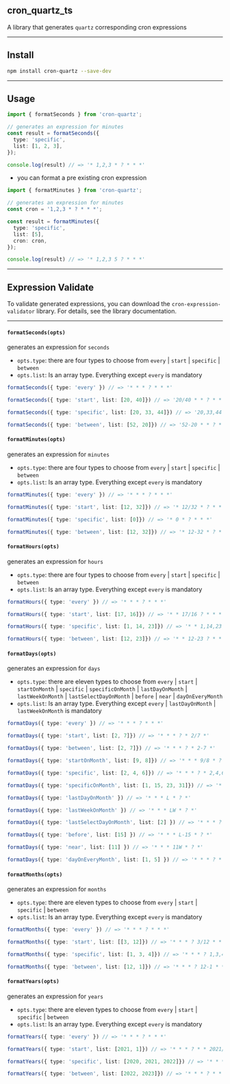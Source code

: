 ## cron_quartz_ts

A library that generates `quartz` corresponding cron expressions
___

## Install

``` bash
npm install cron-quartz --save-dev
```
___
## Usage

``` typescript
import { formatSeconds } from 'cron-quartz';

// generates an expression for minutes
const result = formatSeconds({
  type: 'specific',
  list: [1, 2, 3],
});

console.log(result) // => '* 1,2,3 * ? * * *'
```
- you can format a pre existing cron expression

``` typescript
import { formatMinutes } from 'cron-quartz';

// generates an expression for minutes
const cron = '1,2,3 * ? * * *';

const result = formatMinutes({
  type: 'specific',
  list: [5],
  cron: cron,
});

console.log(result) // => '* 1,2,3 5 ? * * *'
```
___
## Expression Validate

To validate generated expressions, you can download the `cron-expression-validator` library. For details, see the library documentation.

___

#### `formatSeconds(opts)`

generates an expression for `seconds`

* `opts.type`: there are four types to choose from `every` | `start` | `specific` | `between`
* `opts.list`: Is an array type. Everything except `every` is mandatory

``` typescript
formatSeconds({ type: 'every' }) // => '* * * ? * * *'

formatSeconds({ type: 'start', list: [20, 40]}) // => '20/40 * * ? * * *'

formatSeconds({ type: 'specific', list: [20, 33, 44]}) // => '20,33,44 * * ? * * *'

formatSeconds({ type: 'between', list: [52, 20]}) // => '52-20 * * ? * * *'
```

#### `formatMinutes(opts)`

generates an expression for `minutes`

* `opts.type`: there are four types to choose from `every` | `start` | `specific` | `between`
* `opts.list`: Is an array type. Everything except `every` is mandatory

``` typescript
formatMinutes({ type: 'every' }) // => '* * * ? * * *'

formatMinutes({ type: 'start', list: [12, 32]}) // => '* 12/32 * ? * * *'

formatMinutes({ type: 'specific', list: [0]}) // => '* 0 * ? * * *'

formatMinutes({ type: 'between', list: [12, 32]}) // => '* 12-32 * ? * * *'
```

#### `formatHours(opts)`

generates an expression for `hours`

* `opts.type`: there are four types to choose from `every` | `start` | `specific` | `between`
* `opts.list`: Is an array type. Everything except `every` is mandatory

``` typescript
formatHours({ type: 'every' }) // => '* * * ? * * *'

formatHours({ type: 'start', list: [17, 16]}) // => '* * 17/16 ? * * *'

formatHours({ type: 'specific', list: [1, 14, 23]}) // => '* * 1,14,23 ? * * *'

formatHours({ type: 'between', list: [12, 23]}) // => '* * 12-23 ? * * *'
```

#### `formatDays(opts)`

generates an expression for `days`

* `opts.type`: there are eleven types to choose from `every` | `start` | `startOnMonth` | `specific` | `specificOnMonth` | `lastDayOnMonth` | `lastWeekOnMonth` | `lastSelectDayOnMonth` | `before` | `near` | `dayOnEveryMonth`
* `opts.list`: Is an array type. Everything except `every` | `lastDayOnMonth` | `lastWeekOnMonth` is mandatory

``` typescript
formatDays({ type: 'every' }) // => '* * * ? * * *'

formatDays({ type: 'start', list: [2, 7]}) // => '* * * ? * 2/7 *'

formatDays({ type: 'between', list: [2, 7]}) // => '* * * ? * 2-7 *'

formatDays({ type: 'startOnMonth', list: [9, 8]}) // => '* * * 9/8 * ? *'

formatDays({ type: 'specific', list: [2, 4, 6]}) // => '* * * ? * 2,4,6 *'

formatDays({ type: 'specificOnMonth', list: [1, 15, 23, 31]}) // => '* * * 1,15,23,31 * ? *'

formatDays({ type: 'lastDayOnMonth' }) // => '* * * L * ? *'

formatDays({ type: 'lastWeekOnMonth' }) // => '* * * LW * ? *'

formatDays({ type: 'lastSelectDayOnMonth', list: [2] }) // => '* * * ? * 2L *'

formatDays({ type: 'before', list: [15] }) // => '* * * L-15 * ? *'

formatDays({ type: 'near', list: [11] }) // => '* * * 11W * ? *'

formatDays({ type: 'dayOnEveryMonth', list: [1, 5] }) // => '* * * ? * 1#5 *'
```
#### `formatMonths(opts)`

generates an expression for `months`

* `opts.type`: there are eleven types to choose from `every` | `start` | `specific` | `between`
* `opts.list`: Is an array type. Everything except `every` is mandatory

``` typescript
formatMonths({ type: 'every' }) // => '* * * ? * * *'

formatMonths({ type: 'start', list: [[3, 12]}) // => '* * * ? 3/12 * *'

formatMonths({ type: 'specific', list: [1, 3, 4]}) // => '* * * ? 1,3,4 * *'

formatMonths({ type: 'between', list: [12, 1]}) // => '* * * ? 12-1 * *'
```
#### `formatYears(opts)`

generates an expression for `years`

* `opts.type`: there are eleven types to choose from `every` | `start` | `specific` | `between`
* `opts.list`: Is an array type. Everything except `every` is mandatory

``` typescript
formatYears({ type: 'every' }) // => '* * * ? * * *'

formatYears({ type: 'start', list: [2021, 1]}) // => '* * * ? * * 2021/1'

formatYears({ type: 'specific', list: [2020, 2021, 2022]}) // => '* * * ? * * 2020,2021,2022'

formatYears({ type: 'between', list: [2022, 2023]}) // => '* * * ? * * 2022-2023'
```
